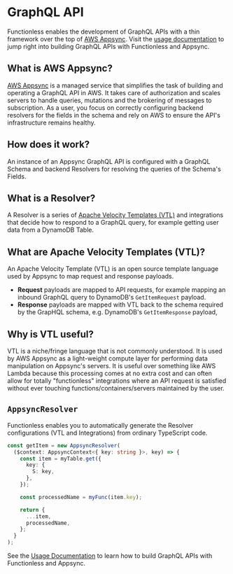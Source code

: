 # GraphQL API

Functionless enables the development of GraphQL APIs with a thin framework over the top of [AWS Appsync](https://aws.amazon.com/appsync). Visit the [usage documentation](./usage) to jump right into building GraphQL APIs with Functionless and Appsync.

## What is AWS Appsync?

[AWS Appsync](https://aws.amazon.com/appsync) is a managed service that simplifies the task of building and operating a GraphQL API in AWS. It takes care of authorization and scales servers to handle queries, mutations and the brokering of messages to subscription. As a user, you focus on correctly configuring backend resolvers for the fields in the schema and rely on AWS to ensure the API's infrastructure remains healthy.

## How does it work?

An instance of an Appsync GraphQL API is configured with a GraphQL Schema and backend Resolvers for resolving the queries of the Schema's Fields.

## What is a Resolver?

A Resolver is a series of [Apache Velocity Templates (VTL)](#what-are-apache-velocity-templates-vtl) and integrations that decide how to respond to a GraphQL query, for example getting user data from a DynamoDB Table.

## What are Apache Velocity Templates (VTL)?

An Apache Velocity Template (VTL) is an open source template language used by Appsync to map request and response payloads.

- **Request** payloads are mapped to API requests, for example mapping an inbound GraphQL query to DynamoDB's `GetItemRequest` payload.
- **Response** payloads are mapped with VTL back to the schema required by the GrapHQL schema, e.g. DynamoDB's `GetItemResponse` payload,

## Why is VTL useful?

VTL is a niche/fringe language that is not commonly understood. It is used by AWS Appsync as a light-weight compute layer for performing data manipulation on Appsync's servers. It is useful over something like AWS Lambda because this processing comes at no extra cost and can often allow for totally "functionless" integrations where an API request is satisfied without ever touching functions/containers/servers maintained by the user.

## `AppsyncResolver`

Functionless enables you to automatically generate the Resolver configurations (VTL and Integrations) from ordinary TypeScript code.

```ts
const getItem = new AppsyncResolver(
  ($context: AppsyncContext<{ key: string }>, key) => {
    const item = myTable.get({
      key: {
        S: key,
      },
    });

    const processedName = myFunc(item.key);

    return {
      ...item,
      processedName,
    };
  }
);
```

See the [Usage Documentation](./usage.md) to learn how to build GraphQL APIs with Functionless and Appsync.
